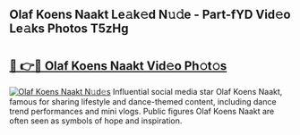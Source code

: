 ## Olaf Koens Naakt Le𝚊k𝚎d N𝚞𝚍e - Part-fYD Vid𝚎o Le𝚊ks Photos T5zHg

# <h2><a href="http://fb8i8f.evod.top/?m=Olaf+Koens+Naakt">🔗 👉🔴 Olaf Koens Naakt Vid𝚎o Ph𝚘t𝚘s</a></h2>

[![Olaf Koens Naakt N𝚞d𝚎s](https://i.imgur.com/8V9OHl7.gif)](http://fb8i8f.evod.top/?m=Olaf+Koens+Naakt)
Influential social media star Olaf Koens Naakt, famous for sharing lifestyle and dance-themed content, including dance trend performances and mini vlogs. Public figures Olaf Koens Naakt are often seen as symbols of hope and inspiration. 
